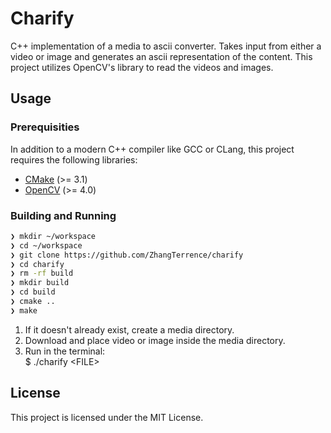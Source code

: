 # Charify

C++ implementation of a media to ascii converter. Takes input from either a video or image and generates an ascii representation of the content. This project utilizes OpenCV's library to read the videos and images.  

## Usage  

### Prerequisities  

In addition to a modern C++ compiler like GCC or CLang, this project requires the following libraries:  

- [CMake](https://cmake.org/) (>= 3.1)
- [OpenCV](https://opencv.org/) (>= 4.0)

### Building and Running

```bash
❯ mkdir ~/workspace
❯ cd ~/workspace
❯ git clone https://github.com/ZhangTerrence/charify
❯ cd charify
❯ rm -rf build 
❯ mkdir build
❯ cd build
❯ cmake ..
❯ make 
```

1. If it doesn't already exist, create a media directory.
2. Download and place video or image inside the media directory.
3. Run in the terminal: </br>
    $ ./charify \<FILE>

## License

This project is licensed under the MIT License.
